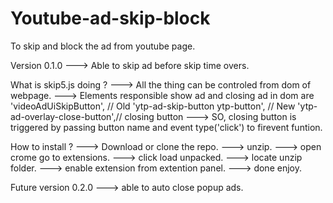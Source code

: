 # Youtube-ad-skip-block
To skip and block the ad from youtube page.


Version 0.1.0
---> Able to skip ad before skip time overs.

What is skip5.js doing ?
---> All the thing can be controled from dom of webpage.
---> Elements responsible show ad and closing ad in dom are 
    'videoAdUiSkipButton', // Old
    'ytp-ad-skip-button ytp-button', // New
    'ytp-ad-overlay-close-button',// closing button
---> SO, closing button is triggered by passing button name and event type('click') to firevent funtion.

How to install ?
---> Download or clone the repo.
---> unzip.
---> open crome go to extensions.
---> click load unpacked.
---> locate unzip folder.
---> enable extension from extention panel.
---> done enjoy.

Future version 0.2.0
---> able to auto close popup ads.

